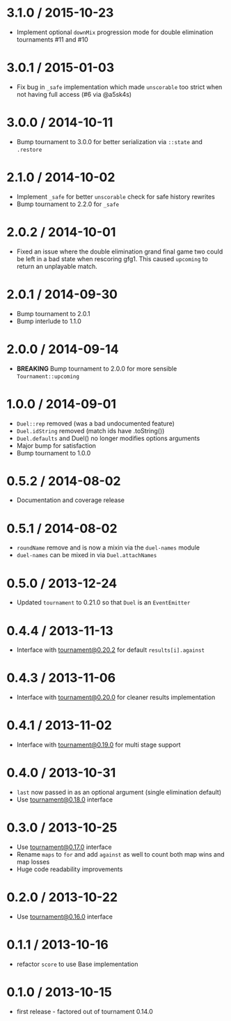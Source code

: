 3.1.0 / 2015-10-23
==================
  * Implement optional `downMix` progression mode for double elimination tournaments #11 and #10

3.0.1 / 2015-01-03
==================
  * Fix bug in `_safe` implementation which made `unscorable` too strict when not having full access (#6 via @a5sk4s)

3.0.0 / 2014-10-11
==================
  * Bump tournament to 3.0.0 for better serialization via `::state` and `.restore`

2.1.0 / 2014-10-02
==================
  * Implement `_safe` for better `unscorable` check for safe history rewrites
  * Bump tournament to 2.2.0 for `_safe`

2.0.2 / 2014-10-01
==================
  * Fixed an issue where the double elimination grand final game two could be left in a bad state when rescoring gfg1. This caused `upcoming` to return an unplayable match.

2.0.1 / 2014-09-30
==================
  * Bump tournament to 2.0.1
  * Bump interlude to 1.1.0

2.0.0 / 2014-09-14
==================
  * **BREAKING** Bump tournament to 2.0.0 for more sensible `Tournament::upcoming`

1.0.0 / 2014-09-01
==================
  * `Duel::rep` removed (was a bad undocumented feature)
  * `Duel.idString` removed (match ids have .toString())
  * `Duel.defaults` and Duel() no longer modifies options arguments
  * Major bump for satisfaction
  * Bump tournament to 1.0.0

0.5.2 / 2014-08-02
==================
  * Documentation and coverage release

0.5.1 / 2014-08-02
==================
  * `roundName` remove and is now a mixin via the `duel-names` module
  * `duel-names` can be mixed in via `Duel.attachNames`

0.5.0 / 2013-12-24
==================
  * Updated `tournament` to 0.21.0 so that `Duel` is an `EventEmitter`

0.4.4 / 2013-11-13
==================
  * Interface with tournament@0.20.2 for default `results[i].against`

0.4.3 / 2013-11-06
==================
  * Interface with tournament@0.20.0 for cleaner results implementation

0.4.1 / 2013-11-02
==================
  * Interface with tournament@0.19.0 for multi stage support

0.4.0 / 2013-10-31
==================
  * `last` now passed in as an optional argument (single elimination default)
  * Use tournament@0.18.0 interface

0.3.0 / 2013-10-25
==================
  * Use tournament@0.17.0 interface
  * Rename `maps` to `for` and add `against` as well to count both map wins and map losses
  * Huge code readability improvements

0.2.0 / 2013-10-22
==================
  * Use tournament@0.16.0 interface

0.1.1 / 2013-10-16
==================
  * refactor `score` to use Base implementation

0.1.0 / 2013-10-15
==================
  * first release - factored out of tournament 0.14.0
